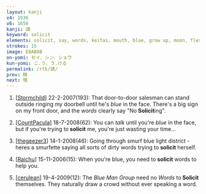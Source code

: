 ```yaml
---
layout: kanji
v4: 1536
v6: 1656
kanji: 請
keyword: solicit
elements: solicit, say, words, keitai, mouth, blue, grow up, moon, flesh
strokes: 15
image: E8AB8B
on-yomi: セイ、シン、ショウ
kun-yomi: こ.う、う.ける
permalink: /rtk/請/
prev: 精
next: 情
---
```


1) [<a href="http://kanji.koohii.com/profile/Stormchild">Stormchild</a>] 22-2-2007(193): That door-to-door salesman can stand outside ringing my doorbell until he&#039;s <em>blue</em> in the face. There&#039;s a big sign on my front door, and the <em>words</em> clearly say &quot;No<strong> Solicit</strong>ing&quot;.

2) [<a href="http://kanji.koohii.com/profile/CountPacula">CountPacula</a>] 18-7-2008(62): You can <em>talk</em> until you&#039;re <em>blue</em> in the face, but if you&#039;re trying to<strong> solicit</strong> me, you&#039;re just wasting your time...

3) [<a href="http://kanji.koohii.com/profile/thegeezer3">thegeezer3</a>] 14-1-2008(46): Going through smurf blue light district - heres a smurfette saying all sorts of dirty words trying to<strong> solicit</strong> herself.

4) [<a href="http://kanji.koohii.com/profile/Raichu">Raichu</a>] 15-11-2006(15): When you&#039;re blue, you need to<strong> solicit</strong> words to help you.

5) [<a href="http://kanji.koohii.com/profile/cerulean">cerulean</a>] 19-4-2009(12): The <em>Blue Man Group</em> need no <em>Words</em> to<strong> Solicit</strong> themselves. They naturally draw a crowd without ever speaking a word.


